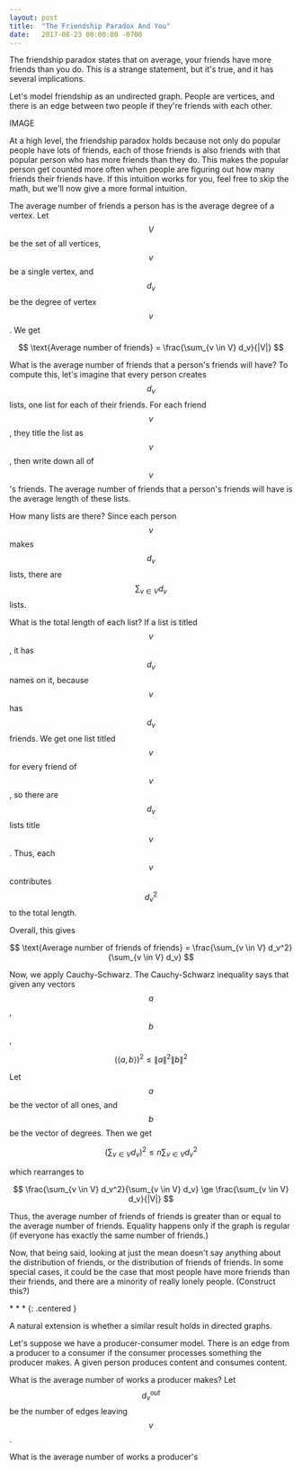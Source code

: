 ```yaml
---
layout: post
title:  "The Friendship Paradox And You"
date:   2017-08-23 00:00:00 -0700
---
```


The friendship paradox states that on average, your friends have more friends
than you do. This is a strange statement, but it's true, and it has several
implications.

Let's model friendship as an undirected graph. People are vertices, and there
is an edge between two people if they're friends with each other.

IMAGE

At a high level, the friendship paradox holds because not only do popular
people have lots of friends, each of those friends is also friends with that
popular person who has more friends than they do. This makes the popular
person get counted more often when people are figuring out how many friends
their friends have. If this intuition works for you, feel free to skip the math,
but we'll now give a more formal intuition.

The average number of friends a person has is the average degree of a vertex.
Let $$V$$ be the set of all vertices, $$v$$ be a single vertex, and $$d_v$$
be the degree of vertex $$v$$. We get

$$
    \text{Average number of friends} = \frac{\sum_{v \in V} d_v}{|V|}
$$

What is the average number of friends that a person's friends will have?
To compute this, let's imagine that every person creates $$d_v$$ lists, one
list for each of their friends. For each friend $$v$$, they title the list as
$$v$$, then write down all of $$v$$'s friends. The average number of friends that a person's
friends will have is the average length of these lists.

How many lists are there? Since each person $$v$$ makes $$d_v$$ lists,
there are $$\sum_{v \in V} d_v$$ lists.

What is the total length of each list? If a list is titled $$v$$, it has $$d_v$$
names on it, because $$v$$ has $$d_v$$ friends. We get one list titled $$v$$
for every friend of $$v$$, so there are $$d_v$$ lists title $$v$$. Thus, each
$$v$$ contributes $$d_v^2$$ to the total length.

Overall, this gives

$$
    \text{Average number of friends of friends} = \frac{\sum_{v \in V} d_v^2}{\sum_{v \in V} d_v}
$$

Now, we apply Cauchy-Schwarz. The Cauchy-Schwarz inequality says that given any
vectors $$a$$, $$b$$,

$$
    (\langle a, b \rangle)^2 \le \|a\|^2\|b\|^2
$$

Let $$a$$ be the vector of all ones, and $$b$$ be the vector of degrees. Then
we get

$$
    \left(\sum_{v \in V} d_v\right)^2 \le n \sum_{v \in V} d_v^2
$$

which rearranges to

$$
    \frac{\sum_{v \in V} d_v^2}{\sum_{v \in V} d_v} \ge \frac{\sum_{v \in V} d_v}{|V|}
$$

Thus, the average number of friends of friends is greater than or equal to the
average number of friends. Equality happens only if the graph is regular (if everyone
has exactly the same number of friends.)

Now, that being said, looking at just the mean doesn't say anything about the
distribution of friends, or the distribution of friends of friends. In some
special cases, it could be the case that most people have more friends than their
friends, and there are a minority of really lonely people. (Construct this?)

\* \* \*
{: .centered }

A natural extension is whether a similar result holds in directed graphs.

Let's suppose we have a producer-consumer model. There is an edge from a producer
to a consumer if the consumer processes something the producer makes. A given
person produces content and consumes content.

What is the average number of works a producer makes? Let $$d_v^{out}$$ be the number
of edges leaving $$v$$.

What is the average number of works a producer's


